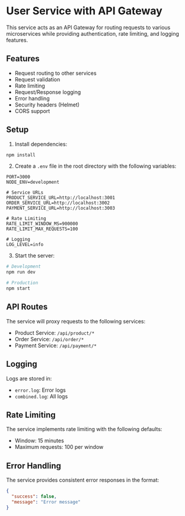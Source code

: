 # User Service with API Gateway

This service acts as an API Gateway for routing requests to various microservices while providing authentication, rate limiting, and logging features.

## Features

- Request routing to other services
- Request validation
- Rate limiting
- Request/Response logging
- Error handling
- Security headers (Helmet)
- CORS support

## Setup

1. Install dependencies:
```bash
npm install
```

2. Create a `.env` file in the root directory with the following variables:
```
PORT=3000
NODE_ENV=development

# Service URLs
PRODUCT_SERVICE_URL=http://localhost:3001
ORDER_SERVICE_URL=http://localhost:3002
PAYMENT_SERVICE_URL=http://localhost:3003

# Rate Limiting
RATE_LIMIT_WINDOW_MS=900000
RATE_LIMIT_MAX_REQUESTS=100

# Logging
LOG_LEVEL=info
```

3. Start the server:
```bash
# Development
npm run dev

# Production
npm start
```

## API Routes

The service will proxy requests to the following services:

- Product Service: `/api/product/*`
- Order Service: `/api/order/*`
- Payment Service: `/api/payment/*`

## Logging

Logs are stored in:
- `error.log`: Error logs
- `combined.log`: All logs

## Rate Limiting

The service implements rate limiting with the following defaults:
- Window: 15 minutes
- Maximum requests: 100 per window

## Error Handling

The service provides consistent error responses in the format:
```json
{
  "success": false,
  "message": "Error message"
}
``` 